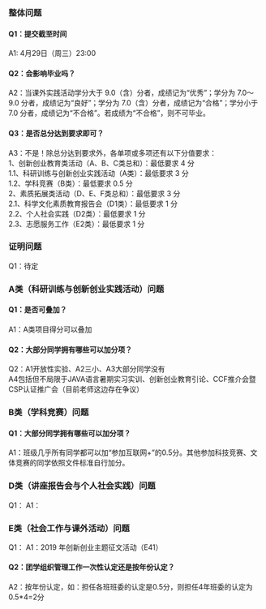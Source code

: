 ### 整体问题
#### Q1：提交截至时间  
A1: 4月29日（周三）23:00 

#### Q2：会影响毕业吗？  
A2：当课外实践活动学分大于 9.0（含）分者，成绩记为“优秀”；学分为 7.0～9.0 分者，成绩记为“良好”；学分为 7.0（含）分者，成绩记为“合格”；学分小于 7.0 分者，成绩记为“不合格”。若成绩为“不合格”，则不可毕业。 

#### Q3：是否总分达到要求即可？  
A3：不是！除总分达到要求外，各单项或多项还有以下分值要求：  
    1、创新创业教育类活动（A、B、C类总和）：最低要求 4 分  
       1.1、科研训练与创新创业实践活动（A类）：最低要求 3 分  
       1.2、学科竞赛（B类）：最低要求 0.5 分  
    2、素质拓展类活动（D、E、F类总和）：最低要求 3 分  
       2.1、科学文化素质教育报告会（D1类）：最低要求 1 分  
       2.2、个人社会实践（D2类）：最低要求 1 分  
       2.3、志愿服务工作（E2类）：最低要求 1 分  

### 证明问题
Q1：待定 

### A类（科研训练与创新创业实践活动）问题
#### Q1：是否可叠加？  
A1：A类项目得分可以叠加 

#### Q2：大部分同学拥有哪些可以加分项？  
Q2：A1开放性实验、A2三小、A3大部分同学没有  
    A4包括但不局限于JAVA语言暑期实习实训、创新创业教育引论、CCF推介会暨CSP认证推广会（目前老师这边存在争议） 

### B类（学科竞赛）问题
#### Q1：大部分同学拥有哪些可以加分项？  
A1：班级几乎所有同学都可以加“参加互联网+”的0.5分。其他参加科技竞赛、文体竞赛的同学依照文件标准自行加分。 

### D类（讲座报告会与个人社会实践）问题
Q1： 
A1： 

### E类（社会工作与课外活动）问题
Q1： 
A1：2019 年创新创业主题征文活动（E41） 

#### Q2：团学组织管理工作一次性认定还是按年份认定？  
A2：按年份认定，如：担任各班班委的认定是0.5分，则担任4年班委的认定为0.5*4=2分 

